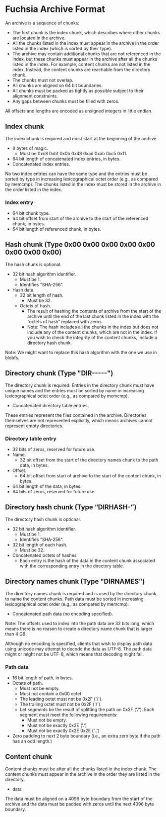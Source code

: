 # Fuchsia Archive Format

An archive is a sequence of chunks:

 * The first chunk is the index chunk, which describes where other chunks are
   located in the archive.
 * All the chunks listed in the index must appear in the archive in the order
   listed in the index (which is sorted by their type).
 * The archive may contain additional chunks that are not referenced in the
   index, but these chunks must appear in the archive after all the chunks
   listed in the index. For example, content chunks are not listed in the
   index. Instead, the content chunks are reachable from the directory chunk.
 * The chunks must not overlap.
 * All chunks are aligned on 64 bit boundaries.
 * All chunks must be packed as tightly as possible subject to their alignment
   constraints.
 * Any gaps between chunks must be filled with zeros.

All offsets and lengths are encoded as unsigned integers in little endian.

## Index chunk

The index chunk is required and must start at the beginning of the archive.

 * 8 bytes of magic.
    - Must be 0xc8 0xbf 0x0b 0x48 0xad 0xab 0xc5 0x11.
 * 64 bit length of concatenated index entries, in bytes.
 * Concatenated index entries.

No two index entries can have the same type and the entries must be sorted by
type in increasing lexicographical octet order (e.g., as compared by memcmp).
The chunks listed in the index must be stored in the archive in the order listed
in the index.

### Index entry

 * 64 bit chunk type.
 * 64 bit offset from start of the archive to the start of the referenced
   chunk, in bytes.
 * 64 bit length of referenced chunk, in bytes.

## Hash chunk (Type 0x00 0x00 0x00 0x00 0x00 0x00 0x00 0x00)

The hash chunk is optional.

 * 32 bit hash algorithm identifier.
    - Must be 1.
    - Identifies "SHA-256".
 * Hash data.
    - 32 bit length of hash.
      - Must be 32.
    - Octets of hash.
      - The result of hashing the contents of archive from the start of the
        archive until the end of the last chunk listed in the index with the
        “octets of hash” replaced with zeros.
      - Note: The hash includes all the chunks in the index but does not include
        any of the content chunks, which are not in the index. If you wish to
        check the integrity of the content chunks, include a directory hash
        chunk.

Note: We might want to replace this hash algorithm with the one we use in
blobfs.

## Directory chunk (Type "DIR-----")

The directory chunk is required.  Entries in the directory chunk must have
unique names and the entries must be sorted by name in increasing
lexicographical octet order (e.g., as compared by memcmp).

 * Concatenated directory table entries.

These entries represent the files contained in the archive. Directories
themselves are not represented explicitly, which means archives cannot represent
empty directories.

### Directory table entry

 * 32 bits of zeros, reserved for future use.
 * Name.
    - 32 bit offset from the start of the directory names chunk to the path
      data, in bytes.
 * Offset.
    - 64 bit offset from start of archive to the start of the content chunk, in
      bytes.
 * 64 bit length of the data, in bytes.
 * 64 bits of zeros, reserved for future use.

## Directory hash chunk (Type “DIRHASH-”)

The directory hash chunk is optional.

 * 32 bit hash algorithm identifier.
    - Must be 1.
    - Identifies "SHA-256".
 * 32 bit length of each hash.
    - Must be 32.
 * Concatenated octets of hashes
    - Each entry is the hash of the data in the content chunk associated with
      the corresponding entry in the directory table.

## Directory names chunk (Type "DIRNAMES")

The directory names chunk is required and is used by the directory chunk to name
the content chunks. Path data must be sorted in increasing lexicographical
octet order (e.g., as compared by memcmp).

 * Concatenated path data (no encoding specified).

Note: The offsets used to index into the path data are 32 bits long, which means
there is no reason to create a directory name chunk that is larger than 4 GB.

Although no encoding is specified, clients that wish to display path data using
unicode may attempt to decode the data as UTF-8. The path data might or might
not be UTF-8, which means that decoding might fail.

### Path data

 * 16 bit length of path, in bytes.
 * Octets of path.
    - Must not be empty.
    - Must not contain a 0x00 octet.
    - The leading octet must not be 0x2F ('/').
    - The trailing octet must not be 0x2F ('/').
    - Let *segments* be the result of splitting the path on 0x2F ('/'). Each
      segment must meet the following requirements:
       - Must not be empty.
       - Must not be exactly 0x2E ('.')
       - Must not be exactly 0x2E 0x2E ('..')
 * Zero padding to next 2 byte boundary (i.e., an extra zero byte if the path
   has an odd length.)

## Content chunk

Content chunks must be after all the chunks listed in the index chunk. The
content chunks must appear in the archive in the order they are listed in the
directory.

 * data

The data must be aligned on a 4096 byte boundary from the start of the archive
and the data must be padded with zeros until the next 4096 byte boundary.
